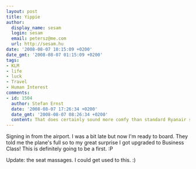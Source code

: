 ```yaml
---
layout: post
title: Yippie
author:
  display_name: sesam
  login: sesam
  email: petersz@me.com
  url: http://sesam.hu
date: '2008-08-07 10:15:09 +0200'
date_gmt: '2008-08-07 01:15:09 +0200'
tags:
- KLM
- life
- luck
- Travel
- Human Interest
comments:
- id: 1504
  author: Stefan Ernst
  date: '2008-08-07 17:26:34 +0200'
  date_gmt: '2008-08-07 08:26:34 +0200'
  content: That does certainly sound more comfy than standard Ryanair seating. :o
---
```


Signing in from the airport. I was a bit late but now I'm ready to board. They told me the plane's full so to my great surprise I got upgraded to Business Class! This is definitely going to be a first. :P

Update: the seat massages. I could get used to this. :)
